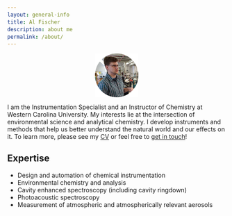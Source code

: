 ```yaml
---
layout: general-info
title: Al Fischer
description: about me
permalink: /about/
---
```


<!-- <img src="/images/portrait_lab_2018.jpg" alt="al-fischer" style="width:200px;height:200px;padding:1em"/> -->
<img src="/assets/img/portrait_lab_2018_round.png" alt="al fischer portrait" style="display: block; margin-left: auto; margin-right: auto; width: 20%;"/>

I am the Instrumentation Specialist and an Instructor of Chemistry at Western Carolina University.  My interests lie at the intersection of environmental science and analytical chemistry.  I develop instruments and methods that help us better understand the natural world and our effects on it.  To learn more, please see my [CV](http://alphonse.github.io/curriculum-vitae/) or feel free to [get in touch](mailto:dfischer@wcu.ed)!


## Expertise

* Design and automation of chemical instrumentation  
* Environmental chemistry and analysis  
* Cavity enhanced spectroscopy (including cavity ringdown)  
* Photoacoustic spectroscopy  
* Measurement of atmospheric and atmospherically relevant aerosols  

<!-- You can also find my work on [flickr](https://www.flickr.com/photos/alphonse-fischer/), [Wikipedia](https://en.wikipedia.org/wiki/Special:Contributions/Alphonse.fisch). -->
